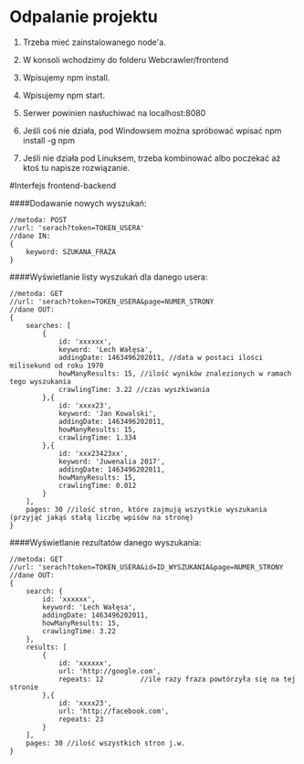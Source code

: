 # Odpalanie projektu

1. Trzeba mieć zainstalowanego node'a.

2. W konsoli wchodzimy do folderu Webcrawler/frontend

3. Wpisujemy npm install.

4. Wpisujemy npm start.

5. Serwer powinien nasłuchiwać na localhost:8080

6. Jeśli coś nie działa, pod Windowsem można spróbować wpisać npm install -g npm

7. Jeśli nie działa pod Linuksem, trzeba kombinować albo poczekać aż ktoś tu napisze rozwiązanie.

#Interfejs frontend-backend



####Dodawanie nowych wyszukań:

    //metoda: POST
    //url: 'serach?token=TOKEN_USERA'
    //dane IN:
    {
        keyword: SZUKANA_FRAZA
    }

####Wyświetlanie listy wyszukań dla danego usera:

    //metoda: GET
    //url: 'serach?token=TOKEN_USERA&page=NUMER_STRONY
    //dane OUT:
    {
        searches: [
            {
                id: 'xxxxxx',
                keyword: 'Lech Wałęsa',
                addingDate: 1463496202011, //data w postaci ilości milisekund od roku 1970
                howManyResults: 15, //ilość wyników znalezionych w ramach tego wyszukania
                crawlingTime: 3.22 //czas wyszkiwania
            },{
                id: 'xxxx23',
                keyword: 'Jan Kowalski',
                addingDate: 1463496202011,
                howManyResults: 15,
                crawlingTime: 1.334
            },{
                id: 'xxx23423xx',
                keyword: 'Juwenalia 2017',
                addingDate: 1463496202011,
                howManyResults: 15,
                crawlingTime: 0.012
            }
        ],
        pages: 30 //ilość stron, które zajmują wszystkie wyszukania (przyjąć jakąś stałą liczbę wpisów na stronę)
    }

####Wyświetlanie rezultatów danego wyszukania:

    //metoda: GET
    //url: 'serach?token=TOKEN_USERA&id=ID_WYSZUKANIA&page=NUMER_STRONY
    //dane OUT:
    {
        search: {
            id: 'xxxxxx',
            keyword: 'Lech Wałęsa',
            addingDate: 1463496202011,
            howManyResults: 15,
            crawlingTime: 3.22
        },
        results: [
            {
                id: 'xxxxxx',
                url: 'http://google.com',
                repeats: 12         //ile razy fraza powtórzyła się na tej stronie
            },{
                id: 'xxxx23',
                url: 'http://facebook.com',
                repeats: 23
            }
        ],
        pages: 30 //ilość wszystkich stron j.w.
    }
